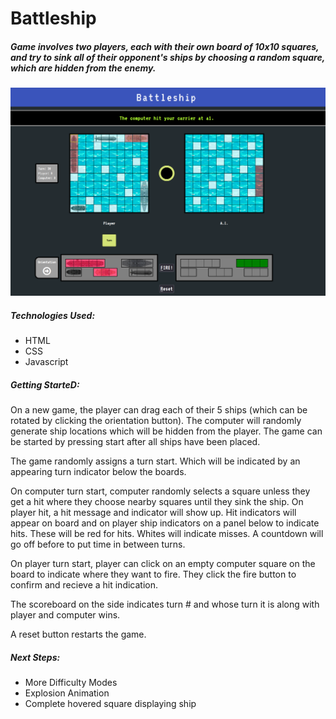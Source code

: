 # Battleship

##### Game involves two players, each with their own board of 10x10 squares, and try to sink all of their opponent's ships by choosing a random square, which are hidden from the enemy.

![Screenshot](/Screenshot.png)

##### Technologies Used:

- HTML
- CSS
- Javascript

##### Getting StarteD:

On a new game, the player can drag each of their 5 ships (which can be rotated by clicking the orientation button). The computer will randomly generate ship locations which will be hidden from the player. The game can be started by pressing start after all ships have been placed.

The game randomly assigns a turn start. Which will be indicated by an appearing turn indicator below the boards. 

On computer turn start, computer randomly selects a square unless they get a hit where they choose nearby squares until they sink the ship. On player hit, a hit message and indicator will show up. Hit indicators will appear on board and on player ship indicators on a panel below to indicate hits. These will be red for hits. Whites will indicate misses. A countdown will go off before to put time in between turns.

On player turn start, player can click on an empty computer square on the board to indicate where they want to fire. They click the fire button to confirm and recieve a hit indication. 

The scoreboard on the side indicates turn # and whose turn it is along with player and computer wins. 

A reset button restarts the game. 

##### Next Steps:

- More Difficulty Modes
- Explosion Animation
- Complete hovered square displaying ship


